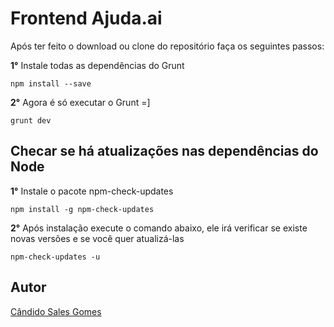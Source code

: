 # Frontend Ajuda.ai

Após ter feito o download ou clone do repositório faça os seguintes passos:

**1°** Instale todas as dependências do Grunt

```
npm install --save
```

**2°** Agora é só executar o Grunt =]
```
grunt dev
```


## Checar se há atualizações nas dependências do Node

**1°** Instale o pacote npm-check-updates
```
npm install -g npm-check-updates
```

**2°** Após instalação execute o comando abaixo, ele irá verificar se existe novas versões e se você quer atualizá-las
```
npm-check-updates -u
```

## Autor

[Cândido Sales Gomes](http://github.com/candidosales)